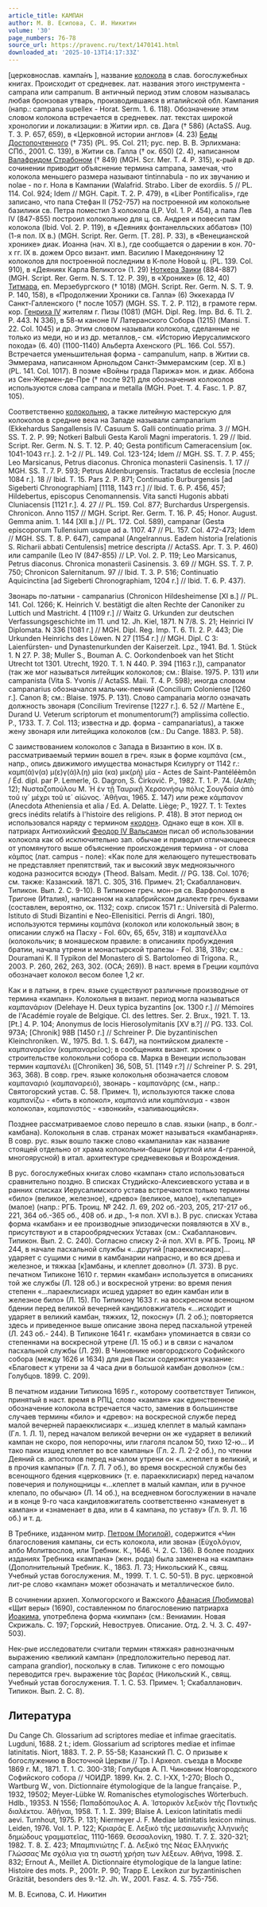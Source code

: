 ```yaml
---
article_title: КАМПАН
author: М. В. Есипова, С. И. Никитин
volume: '30'
page_numbers: 76-78
source_url: https://pravenc.ru/text/1470141.html
downloaded_at: '2025-10-13T14:17:33Z'
---
```


[церковнослав. <span class="cu">кампа́нъ</span> ], название [колокола](https://pravenc.ru/text/колокола.html) в слав. богослужебных книгах. Происходит от средневек. лат. названия этого инструмента - campana или campanum. В античный период этим словом называлась любая бронзовая утварь, производившаяся в италийской обл. Кампания (напр.: сampana supellex - Horat. Serm. 1. 6. 118). Обозначение этим словом колокола встречается в средневек. лат. текстах широкой хронологии и локализации: в Житии ирл. св. Дага († 586) (ActaSS. Aug. T. 3. P. 657, 659), в «Церковной истории англов» (4. 23) [Беды Достопочтенного](<https://pravenc.ru/text/Беда Достопочтенный.html>) († 735) (PL. 95. Col. 211; рус. пер. В. В. Эрлихмана: СПб., 2001. С. 139), в Житии св. Галла († ок. 650) (2. 4), написанном [Валафридом Страбоном](<https://pravenc.ru/text/Валафридом Страбоном.html>) († 849) (MGH. Scr. Mer. T. 4. P. 315), к-рый в др. сочинении приводит объяснение термина campana, замечая, что колокола меньшего размера называют tintinnabula - по их звучанию и nolae - по г. Нола в Кампании (Walafrid. Strabo. Liber de exordiis. 5 // PL. 114. Col. 924; Idem // MGH. Capit. T. 2. P. 479), в «Liber Pontificalis», где записано, что папа Стефан II (752-757) на построенной им колокольне базилики св. Петра поместил 3 колокола (LP. Vol. 1. P. 454), а папа Лев IV (847-855) построил колокольню для ц. св. Андрея и повесил там колокола (Ibid. Vol. 2. P. 119), в «Деяниях фонтанелльских аббатов» (10) (1-я пол. IX в.) (MGH. Script. Rer. Germ. [T. 28]. P. 33), в «Венецианской хронике» диак. Иоанна (нач. XI в.), где сообщается о дарении в кон. 70-х гг. IX в. дожем Орсо визант. имп. Василию I Македонянину 12 колоколов для построенной последним в К-поле Новой ц. (PL. 139. Col. 910), в «Деяниях Карла Великого» (1. 29) [Ноткера Заики](<https://pravenc.ru/text/Ноткера Заики.html>) (884-887) (MGH. Script. Rer. Germ. N. S. T. 12. P. 39), в «Хронике» (6. 12, 40) [Титмара](https://pravenc.ru/text/Титмара.html), еп. Мерзебургского († 1018) (MGH. Script. Rer. Germ. N. S. T. 9. P. 140, 158), в «Продолжении Хроники св. Галла» (6) Эккехарда IV Санкт-Галленского († после 1057) (MGH. SS. T. 2. P. 112), в грамоте герм. кор. [Генриха IV](<https://pravenc.ru/text/Генриха IV.html>) жителям г. Пизы (1081) (MGH. Dipl. Reg. Imp. Bd. 6. Tl. 2. P. 443. N 336), в 58-м каноне IV Латеранского Собора (1215) (Mansi. T. 22. Col. 1045) и др. Этим словом называли колокола, сделанные не только из меди, но и из др. металлов,- см. «Историю Иерусалимского похода» (6. 40) (1100-1140) Альберта Ахенского (PL. 166. Col. 557). Встречается уменьшительная форма - campanulum, напр. в Житии св. Эммерама, написанном Арнольдом Санкт-Эммерамским (сер. XI в.) (PL. 141. Col. 1017). В поэме «Войны града Парижа» мон. и диак. Аббона из Сен-Жермен-де-Пре († после 921) для обозначения колоколов используются слова campana и metalla (MGH. Poet. T. 4. Fasc. 1. P. 87, 105).

Соответственно [колокольню](https://pravenc.ru/text/колокольню.html), а также литейную мастерскую для колоколов в средние века на Западе называли campanarium (Ekkehardus Sangallensis IV. Casuum S. Galli continuatio prima. 3 // MGH. SS. T. 2. P. 99; Notkeri Balbuli Gesta Karoli Magni imperatoris. 1. 29 // Ibid. Script. Rer. Germ. N. S. T. 12. P. 40; Gesta pontificum Cameracensium [ок. 1041-1043 гг.]. 2. 1-2 // PL. 149. Col. 123-124; Idem // MGH. SS. T. 7. P. 455; Leo Marsicanus, Petrus diaconus. Chronica monasterii Casinensis. 1. 17 // MGH. SS. T. 7. P. 593; Petrus Aldenburgensis. Tractatus de ecclesia [после 1084 г.]. 18 // Ibid. T. 15. Pars 2. P. 871; Continuatio Burburgensis [ad Sigeberti Chronographiam] [1118, 1143 гг.] // Ibid. T. 6. P. 456, 457; Hildebertus, episcopus Cenomannensis. Vita sancti Hugonis abbati Cluniacensis [1121 г.]. 4. 27 // PL. 159. Col. 877; Burchardus Urspergensis. Chronicon. Anno 1157 // MGH. Script. Rer. Germ. T. 16. P. 45; Honor. August. Gemma anim. 1. 144 [XII в.] // PL. 172. Col. 589), campanar (Gesta episcoporum Tullensium usque ad a. 1107. 47 // PL. 157. Col. 472-473; Idem // MGH. SS. T. 8. P. 647), campanal (Angelrannus. Eadem historia [relationis S. Richarii abbati Centulensis] metrice descripta // ActaSS. Apr. T. 3. P. 460) или campanile (Leo IV (847-855) // LP. Vol. 2. P. 119; Leo Marsicanus, Petrus diaconus. Chronica monasterii Casinensis. 3. 69 // MGH. SS. T. 7. P. 750; Chronicon Salernitanum. 97 // Ibid. T. 3. P. 516; Continuatio Aquicinctina [ad Sigeberti Chronographiam, 1204 г.] // Ibid. T. 6. P. 437).

Звонарь по-латыни - campanarius (Chronicon Hildesheimense [XI в.] // PL. 141. Col. 1266; K. Heinrich V. bestätigt die alten Rechte der Canoniker zu Luttich und Mastricht. 4 [1109 г.] // Waitz G. Urkunden zur deutschen Verfassungsgeschichte im 11. und 12. Jh. Kiel, 1871. N 7/8. S. 21; Heinrici IV Diplomata. N 336 [1081 г.] // MGH. Dipl. Reg. Imp. T. 6. Tl. 2. P. 443; Die Urkunden Heinrichs des Löwen. N 27 [1154 г.] // MGH. Dipl. C 3: Laienfürsten- und Dynastenurkunden der Kaiserzeit. Lpz., 1941. Bd. 1. Stück 1. N 27. P. 38; Muller S., Bouman A. C. Oorkondenboek van het Sticht Utrecht tot 1301. Utrecht, 1920. T. 1. N 440. P. 394 [1163 г.]), campanator (так же мог называться литейщик колоколов; см.: Blaise. 1975. P. 131) или campanista (Vita S. Yvonis // ActaSS. Maii. T. 4. P. 598); иногда словом campanarius обозначался мальчик-певчий (Concilium Coloniense [1260 г.]. Canon 8; см.: Blaise. 1975. P. 131). Слово campanaria могло означать должность звонаря (Concilium Trevirense [1227 г.]. 6. 52 // Martène E., Durand U. Veterum scriptorum et monumentorum(?) amplissima collectio. P., 1733. T. 7. Col. 113; известна и др. форма - campanariatus), а также жену звонаря или литeйщика колоколов (см.: Du Cange. 1883. P. 58).

С заимствованием колоколов с Запада в Византию в кон. IX в. рассматриваемый термин вошел в греч. язык в форме καμπάνα (см., напр., опись движимого имущества монастыря Ксилургу от 1142 г.: καμπ(ά)ν(α) μ(ε)γ(ά)λ(η) μία (κα) μικ(ρὴ) μία - Actes de Saint-Pantéléèmôn / Éd. dipl. par P. Lemerle, G. Dagron, S. Čirkovič. P., 1982. T. 1. P. 74. (ArAth; 12); Νυσταζοπούλου Μ. ῾Η ἐν τῇ Ταυρικῇ Χερσονήσῳ πόλις Σουγδαία ἀπὸ τοῦ ιγ´ μέχρι τοῦ ιε´ αἰώνος. ᾿Αθῆναι, 1965. Σ. 147) или реже κάμπανον (Anecdota Atheniensia et alia / Ed. A. Delatte. Liège; P., 1927. T. 1: Textes grecs inédits relatifs à l'histoire des religions. P. 418). В этот период он использовался наряду с термином [«кодон»](<https://pravenc.ru/text/ кодон .html>). Однако еще в кон. XII в. патриарх Антиохийский [Феодор IV Вальсамон](<https://pravenc.ru/text/Феодор IV Вальсамон.html>) писал об использовании колокола как об исключительно зап. обычае и приводил отличающееся от упомянутого выше объяснение происхождения термина - от слова κάμπος (лат. campus - поле): «Как поле для желающего путешествовать не представляет препятствий, так и высокий звук медноязычного кодона разносится всюду» (Theod. Balsam. Medit. // PG. 138. Col. 1076; см. также: Казанский. 1871. С. 305, 316. Примеч. 21; Скабалланович. Типикон. Вып. 2. С. 9-10). В Типиконе греч. мон-ря св. Варфоломея в Тригоне (Италия), написанном на калабрийском диалекте греч. буквами (составлен, вероятно, ок. 1132; сохр. список 1571 г.: Università di Palermo. Istituto di Studi Bizantini e Neo-Ellenisitici. Perris di Angri. 180), используются термины καμπάνα (колокол или колокольный звон; в описании служб на Пасху - Fol. 60v, 65, 65v, 318) и καμπανέλλα (колокольчик; в монашеском правиле: в описаниях пробуждения братии, начала утрени и монастырской трапезы - Fol. 318, 318v; см.: Douramani K. Il Typikon del Monastero di S. Bartolomeo di Trigona. R., 2003. P. 260, 262, 263, 302. (OCA; 269)). В наст. время в Греции καμπάνα обозначает колокол весом более 1,2 кг.

Как и в латыни, в греч. языке существуют различные производные от термина «кампан». Колокольня в визант. период могла называться καμπανάριον (Delehaye H. Deux typica byzantins [ок. 1300 г.] // Mémoires de l'Académie royale de Belgique. Cl. des lettres. Ser. 2. Brux., 1921. T. 13. [Pt.] 4. P. 104; Anonymus de locis Hierosolymitanis [XV в.?] // PG. 133. Col. 973A; [Chronik] 98B [1450 г.] // Schreiner P. Die byzantinischen Kleinchroniken. W., 1975. Bd. 1. S. 647), на понтийском диалекте - καμπαναρεῖον (καμπαναρεῖος); в сообщениях визант. хроник о строительстве колокольни собора св. Марка в Венеции использован термин καμπανέλι ([Сhroniken] 36, 50B, 51. [1149 г.?] // Schreiner P. S. 291, 363, 368). В совр. греч. языке колокольня обозначается словом καμπαναριό (καμπαναρειό), звонарь - καμπανάρης (см., напр.: Святогорский устав. С. 58. Примеч. 1), используются также слова καμπανίζω - «бить в колокол», καμπανιά или καμπάνισμα - «звон колокола», καμπανιστός - «звонкий», «заливающийся».

Позднее рассматриваемое слово перешло в слав. языки (напр., в болг.- камбана). Колокольня в слав. странах может называться «камбанарня». В совр. рус. язык вошло также слово «кампанила» как название стоящей отдельно от храма колокольни-башни (круглой или 4-гранной, многоярусной) в итал. архитектуре средневековья и Возрождения.

В рус. богослужебных книгах слово «кампан» стало использоваться сравнительно поздно. В списках Студийско-Алексиевского устава и в ранних списках Иерусалимского устава встречаются только термины «било» (великое, железное), «древо» (великое, малое), «клепалце» (малое) (напр.: РГБ. Троиц. № 242. Л. 69, 202 об.-203, 205, 217-217 об., 221, 364 об.-365 об., 408 об. и др., 1-я пол. XVI в.). В рус. списках Устава форма «камбан» и ее производные эпизодически появляются в XV в., присутствуют и в старообрядческих Уставах (см.: Скабалланович. Типикон. Вып. 2. С. 240). Согласно списку 2-й пол. XVI в. РГБ. Троиц. № 244, в начале пасхальной службы «...другий [параекклисиарх]… ударяет с сущими с ними в камбанарии напрасно, и во вся древа и железное, и тяжкаа [к]амбаны, и клеплет доволно» (Л. 373). В рус. печатном Типиконе 1610 г. термин «камбан» используется в описаниях той же службы (Л. 128 об.) и воскресной утрени: во время пения степенн «...параеклисиарх исшед ударяет во един камбан или в железное било» (Л. 15). По Типикону 1633 г. на воскресном всенощном бдении перед великой вечерней кандиловжигатель «...исходит и ударяет в великий камбан, тяжких, 12, покосну» (Л. 2 об.); повторяется здесь и приведенное выше описание звона перед пасхальной утреней (Л. 243 об.- 244). В Типиконе 1641 г. «камбан» упоминается в связи со степеннами на воскресной утрене (Л. 15 об.) и в связи с началом пасхальной службы (Л. 29). В Чиновнике новгородского Софийского собора (между 1626 и 1634) для дня Пасхи содержится указание: «Благовест к утрени за 4 часа дни в большой камбан доволно» (см.: Голубцов. 1899. С. 209).

В печатном издании Типикона 1695 г., которому соответствует Типикон, принятый в наст. время в РПЦ, слово «кампан» как единственное обозначение колокола встречается часто, заменив в большинстве случаев термины «било» и «древо»: на воскресной службе перед малой вечерней параекклисиарх «...изшед клеплет в малый кампан» (Гл. 1. Л. 1), перед началом великой вечерни он же «ударяет в великий кампан не скоро, поя непорочны, или глаголя псалом 50, тихо 12-ю... И тако паки изшед клеплет во все кампаны» (Гл. 2. Л. 2-2 об.), по чтении Деяний св. апостолов перед началом утрени он «...клеплет в великий, и в прочия кампаны» (Гл. 7. Л. 7 об.), во время воскресной службы без всенощного бдения «церковник» (т. е. параекклисиарх) перед началом повечерия и полунощницы «...клеплет в малый кампан, или в ручное клепало, по обычаю» (Л. 14 об.), на вседневном богослужении в начале и в конце 9-го часа кандиловжигатель соответственно «знаменует в кампан» и «знаменает в два, или в 4 кампана, по уставу» (Гл. 9. Л. 16 об.) и т. д.

В Требнике, изданном митр. [Петром (Могилой)](<https://pravenc.ru/text/Петром (Могилой).html>), содержится «Чин благословения кампаны, си есть колокола, или звона» (Εὐχολόγιον, албо Молитвослов, или Требник. К., 1646. Ч. 2. С. 136). В более поздних изданиях Требника «кампана» (жен. рода) была заменена на «кампан» (Дополнительный Требник. К., 1863. Л. 73; Никольский К., свящ. Учебный устав богослужения. М., 1999. Т. 1. С. 50-51). В рус. церковной лит-ре слово «кампан» может обозначать и металлическое било.

В сочинении архиеп. Холмогорского и Важского [Афанасия (Любимова)](<https://pravenc.ru/text/Афанасия (Любимова).html>) «Щит веры» (1690), составленном по благословению патриарха [Иоакима](https://pravenc.ru/text/ИОАКИМ.html), употреблена форма «кимпан» (см.: Вениамин. Новая Скрижаль. С. 197; Горский, Невоструев. Описание. Отд. 2. Ч. 3. С. 497-503).

Нек-рые исследователи считали термин «тяжкая» равнозначным выражению «великий кампан» (предположительно перевод лат. campana grandior), поскольку в слав. Типиконе с его помощью переводится греч. выражение τὰς βαρέας (Никольский К., свящ. Учебный устав богослужения. Т. 1. С. 53. Примеч. 1; Скабалланович. Типикон. Вып. 2. С. 8).

## Литература

Du Cange Ch. Glossarium ad scriptores mediae et infimae graecitatis. Lugduni, 1688. 2 t.; idem. Glossarium ad scriptores mediae et infimae latinitatis. Niort, 1883. T. 2. P. 55-58; Казанский П. С. О призыве к богослужению в Восточной Церкви // Тр. I Археол. съезда в Москве 1869 г. М., 1871. Т. 1. С. 300-318; Голубцов А. П. Чиновник Новгородского Софийского собора // ЧОИДР. 1899. Кн. 2. С. I-XX, 1-270; Bloch O., Wartburg W., von. Dictionnaire étymologique de la langue française. P., 1932, 19502; Meyer-Lübke W. Romanisches etymologisches Wörterbuch. Hdlb., 19353. N 1556; Παπαδόπουλος Α. Α. ῾Ιστορικὸν λεξικὸν τῆς Ποντικῆς διαλέκτου. ᾿Αθῆναι, 1958. Τ. 1. Σ. 
399; Blaise A. Lexicon latinitatis medii aevi. Turnhout, 1975. P. 131; Niermeyer J. F. Mediae latinitatis lexicon minus. Leiden, 1976. Vol. 1. P. 122; Κριαράς Ε. Λεξικὸ τῆς μεσαιωνικῆς λληνικῆς δημώδους γραμματεῖας, 1110-1669. Θεσσαλονίκη, 1980. Τ. 7. Σ. 320-321; 1982. Τ. 8. Σ. 423; Μπαμπινιώτης Γ. Δ. Λεξικό της Νέας Ελληνικής Γλώσσας̇ Με σχόλια για τη σωστή χρήση των λέξεων. Αθήνα, 1998. Σ. 832; Ernout A., Meillet A. Dictionnaire étymologique de la langue latine: Histoire des mots. P., 2001r. P. 90; Trapp E. Lexikon zur byzantinischen Gräzität, besonders des 9.-12. Jh. W., 2001. Fasz. 4. S. 755-756.

М. В. Есипова, С. И. Никитин
